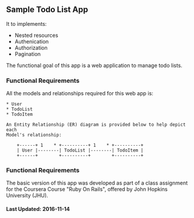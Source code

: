 ## Sample Todo List App
It to implements:

  * Nested resources
  * Authenication
  * Authorization
  * Pagination

The functional goal of this app is a web application to 
manage todo lists.

### Functional Requirements
All the models and relationships required for this web app is:

    * User
    * TodoList
    * TodoItem

    An Entity Relationship (ER) diagram is provided below to help depict each 
    Model's relationship:

        +------+ 1    * +----------+ 1    * +----------+
        | User |--------| TodoList |--------| TodoItem | 
        +------+        +----------+        +----------+
        
### Functional Requirements

   The basic version of this app was developed as part of a class assignment for the Coursera Course "Ruby On Rails", offered by John Hopkins University (JHU).

#### Last Updated: 2016-11-14

